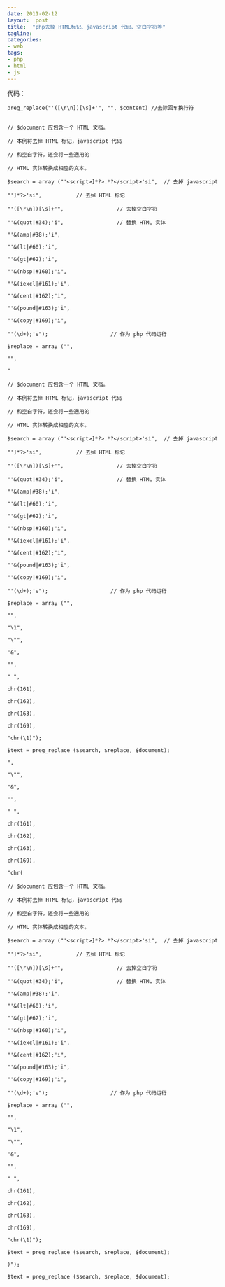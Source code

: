 ```yaml
---
date: 2011-02-12
layout:  post
title:  "php去掉 HTML标记、javascript 代码、空白字符等"
tagline:
categories:
- web
tags:
- php
- html
- js
---
```


代码：

    preg_replace("'([\r\n])[\s]+'", "", $content) //去除回车换行符


    // $document 应包含一个 HTML 文档。

    // 本例将去掉 HTML 标记，javascript 代码

    // 和空白字符。还会将一些通用的

    // HTML 实体转换成相应的文本。

    $search = array ("'<script>]*?>.*?</script>'si",  // 去掉 javascript

    "']*?>'si",           // 去掉 HTML 标记

    "'([\r\n])[\s]+'",                 // 去掉空白字符

    "'&(quot|#34);'i",                 // 替换 HTML 实体

    "'&(amp|#38);'i",

    "'&(lt|#60);'i",

    "'&(gt|#62);'i",

    "'&(nbsp|#160);'i",

    "'&(iexcl|#161);'i",

    "'&(cent|#162);'i",

    "'&(pound|#163);'i",

    "'&(copy|#169);'i",

    "'(\d+);'e");                    // 作为 php 代码运行

    $replace = array ("",

    "",

    "

    // $document 应包含一个 HTML 文档。

    // 本例将去掉 HTML 标记，javascript 代码

    // 和空白字符。还会将一些通用的

    // HTML 实体转换成相应的文本。

    $search = array ("'<script>]*?>.*?</script>'si",  // 去掉 javascript

    "']*?>'si",           // 去掉 HTML 标记

    "'([\r\n])[\s]+'",                 // 去掉空白字符

    "'&(quot|#34);'i",                 // 替换 HTML 实体

    "'&(amp|#38);'i",

    "'&(lt|#60);'i",

    "'&(gt|#62);'i",

    "'&(nbsp|#160);'i",

    "'&(iexcl|#161);'i",

    "'&(cent|#162);'i",

    "'&(pound|#163);'i",

    "'&(copy|#169);'i",

    "'(\d+);'e");                    // 作为 php 代码运行

    $replace = array ("",

    "",

    "\1",

    "\"",

    "&",

    "",

    " ",

    chr(161),

    chr(162),

    chr(163),

    chr(169),

    "chr(\1)");

    $text = preg_replace ($search, $replace, $document);

    ",

    "\"",

    "&",

    "",

    " ",

    chr(161),

    chr(162),

    chr(163),

    chr(169),

    "chr(

    // $document 应包含一个 HTML 文档。

    // 本例将去掉 HTML 标记，javascript 代码

    // 和空白字符。还会将一些通用的

    // HTML 实体转换成相应的文本。

    $search = array ("'<script>]*?>.*?</script>'si",  // 去掉 javascript

    "']*?>'si",           // 去掉 HTML 标记

    "'([\r\n])[\s]+'",                 // 去掉空白字符

    "'&(quot|#34);'i",                 // 替换 HTML 实体

    "'&(amp|#38);'i",

    "'&(lt|#60);'i",

    "'&(gt|#62);'i",

    "'&(nbsp|#160);'i",

    "'&(iexcl|#161);'i",

    "'&(cent|#162);'i",

    "'&(pound|#163);'i",

    "'&(copy|#169);'i",

    "'(\d+);'e");                    // 作为 php 代码运行

    $replace = array ("",

    "",

    "\1",

    "\"",

    "&",

    "",

    " ",

    chr(161),

    chr(162),

    chr(163),

    chr(169),

    "chr(\1)");

    $text = preg_replace ($search, $replace, $document);

    )");

    $text = preg_replace ($search, $replace, $document);
